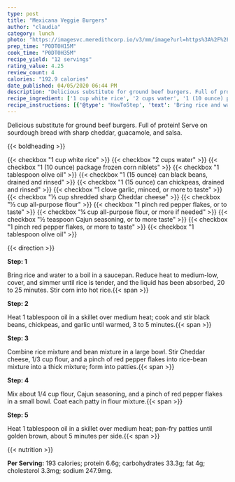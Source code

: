 ```yaml
---
type: post
title: "Mexicana Veggie Burgers"
author: "claudia"
category: lunch
photo: "https://imagesvc.meredithcorp.io/v3/mm/image?url=https%3A%2F%2Fimages.media-allrecipes.com%2Fuserphotos%2F1097835.jpg"
prep_time: "P0DT0H15M"
cook_time: "P0DT0H35M"
recipe_yield: "12 servings"
rating_value: 4.25
review_count: 4
calories: "192.9 calories"
date_published: 04/05/2020 06:44 PM
description: "Delicious substitute for ground beef burgers. Full of protein! Serve on sourdough bread with sharp cheddar, guacamole, and salsa."
recipe_ingredient: ['1 cup white rice', '2 cups water', '1 (10 ounce) package frozen corn niblets', '1 tablespoon olive oil', '1 (15 ounce) can black beans, drained and rinsed', '1 (15 ounce) can chickpeas, drained and rinsed', '1 clove garlic, minced, or more to taste', '⅓ cup shredded sharp Cheddar cheese', '⅓ cup all-purpose flour', '1 pinch red pepper flakes, or to taste', '¼ cup all-purpose flour, or more if needed', '½ teaspoon Cajun seasoning, or to more taste', '1 pinch red pepper flakes, or more to taste', '1 tablespoon olive oil']
recipe_instructions: [{'@type': 'HowToStep', 'text': 'Bring rice and water to a boil in a saucepan. Reduce heat to medium-low, cover, and simmer until rice is tender, and the liquid has been absorbed, 20 to 25 minutes. Stir corn into hot rice.\n'}, {'@type': 'HowToStep', 'text': 'Heat 1 tablespoon oil in a skillet over medium heat; cook and stir black beans, chickpeas, and garlic until warmed, 3 to 5 minutes.\n'}, {'@type': 'HowToStep', 'text': 'Combine rice mixture and bean mixture in a large bowl. Stir Cheddar cheese, 1/3 cup flour, and a pinch of red pepper flakes into rice-bean mixture into a thick mixture; form into patties.\n'}, {'@type': 'HowToStep', 'text': 'Mix about 1/4 cup flour, Cajun seasoning, and a pinch of red pepper flakes in a small bowl. Coat each patty in flour mixture.\n'}, {'@type': 'HowToStep', 'text': 'Heat 1 tablespoon oil in a skillet over medium heat; pan-fry patties until golden brown, about 5 minutes per side.\n'}]
---
```


Delicious substitute for ground beef burgers. Full of protein! Serve on sourdough bread with sharp cheddar, guacamole, and salsa. 

{{< boldheading >}}

{{< checkbox "1 cup white rice" >}}
{{< checkbox "2 cups water" >}}
{{< checkbox "1 (10 ounce) package frozen corn niblets" >}}
{{< checkbox "1 tablespoon olive oil" >}}
{{< checkbox "1 (15 ounce) can black beans, drained and rinsed" >}}
{{< checkbox "1 (15 ounce) can chickpeas, drained and rinsed" >}}
{{< checkbox "1 clove garlic, minced, or more to taste" >}}
{{< checkbox "⅓ cup shredded sharp Cheddar cheese" >}}
{{< checkbox "⅓ cup all-purpose flour" >}}
{{< checkbox "1 pinch red pepper flakes, or to taste" >}}
{{< checkbox "¼ cup all-purpose flour, or more if needed" >}}
{{< checkbox "½ teaspoon Cajun seasoning, or to more taste" >}}
{{< checkbox "1 pinch red pepper flakes, or more to taste" >}}
{{< checkbox "1 tablespoon olive oil" >}}


{{< direction >}}

**Step: 1**

Bring rice and water to a boil in a saucepan. Reduce heat to medium-low, cover, and simmer until rice is tender, and the liquid has been absorbed, 20 to 25 minutes. Stir corn into hot rice.{{< span >}}

**Step: 2**

Heat 1 tablespoon oil in a skillet over medium heat; cook and stir black beans, chickpeas, and garlic until warmed, 3 to 5 minutes.{{< span >}}

**Step: 3**

Combine rice mixture and bean mixture in a large bowl. Stir Cheddar cheese, 1/3 cup flour, and a pinch of red pepper flakes into rice-bean mixture into a thick mixture; form into patties.{{< span >}}

**Step: 4**

Mix about 1/4 cup flour, Cajun seasoning, and a pinch of red pepper flakes in a small bowl. Coat each patty in flour mixture.{{< span >}}

**Step: 5**

Heat 1 tablespoon oil in a skillet over medium heat; pan-fry patties until golden brown, about 5 minutes per side.{{< span >}}

{{< nutrition >}}

**Per Serving:** 193 calories; protein 6.6g; carbohydrates 33.3g; fat 4g; cholesterol 3.3mg; sodium 247.9mg.